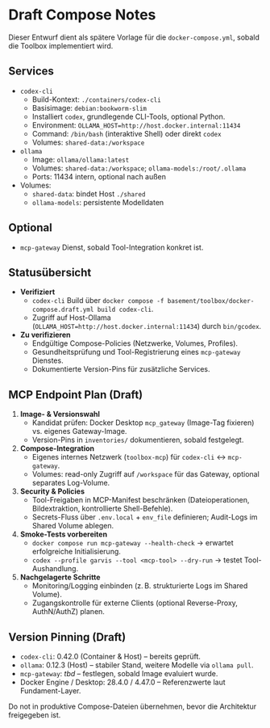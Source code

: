 # Draft Compose Notes

Dieser Entwurf dient als spätere Vorlage für die `docker-compose.yml`, sobald die Toolbox implementiert wird.

## Services
- `codex-cli`
  - Build-Kontext: `./containers/codex-cli`
  - Basisimage: `debian:bookworm-slim`
  - Installiert `codex`, grundlegende CLI-Tools, optional Python.
  - Environment: `OLLAMA_HOST=http://host.docker.internal:11434`
  - Command: `/bin/bash` (interaktive Shell) oder direkt `codex`
  - Volumes: `shared-data:/workspace`
- `ollama`
  - Image: `ollama/ollama:latest`
  - Volumes: `shared-data:/workspace`; `ollama-models:/root/.ollama`
  - Ports: 11434 intern, optional nach außen
- Volumes:
  - `shared-data`: bindet Host `./shared`
  - `ollama-models`: persistente Modelldaten

## Optional
- `mcp-gateway` Dienst, sobald Tool-Integration konkret ist.

## Statusübersicht
- **Verifiziert**
  - `codex-cli` Build über `docker compose -f basement/toolbox/docker-compose.draft.yml build codex-cli`.
  - Zugriff auf Host-Ollama (`OLLAMA_HOST=http://host.docker.internal:11434`) durch `bin/gcodex`.
- **Zu verifizieren**
  - Endgültige Compose-Policies (Netzwerke, Volumes, Profiles).
  - Gesundheitsprüfung und Tool-Registrierung eines `mcp-gateway` Dienstes.
  - Dokumentierte Version-Pins für zusätzliche Services.

## MCP Endpoint Plan (Draft)
1. **Image- & Versionswahl**
   - Kandidat prüfen: Docker Desktop `mcp_gateway` (Image-Tag fixieren) vs. eigenes Gateway-Image.
   - Version-Pins in `inventories/` dokumentieren, sobald festgelegt.
2. **Compose-Integration**
   - Eigenes internes Netzwerk (`toolbox-mcp`) für `codex-cli` ↔ `mcp-gateway`.
   - Volumes: read-only Zugriff auf `/workspace` für das Gateway, optional separates Log-Volume.
3. **Security & Policies**
   - Tool-Freigaben in MCP-Manifest beschränken (Dateioperationen, Bildextraktion, kontrollierte Shell-Befehle).
   - Secrets-Fluss über `.env.local` + `env_file` definieren; Audit-Logs im Shared Volume ablegen.
4. **Smoke-Tests vorbereiten**
   - `docker compose run mcp-gateway --health-check` → erwartet erfolgreiche Initialisierung.
   - `codex --profile garvis --tool <mcp-tool> --dry-run` → testet Tool-Aushandlung.
5. **Nachgelagerte Schritte**
   - Monitoring/Logging einbinden (z. B. strukturierte Logs im Shared Volume).
   - Zugangskontrolle für externe Clients (optional Reverse-Proxy, AuthN/AuthZ) planen.

## Version Pinning (Draft)
- `codex-cli`: 0.42.0 (Container & Host) – bereits geprüft.
- `ollama`: 0.12.3 (Host) – stabiler Stand, weitere Modelle via `ollama pull`.
- `mcp-gateway`: _tbd_ – festlegen, sobald Image evaluiert wurde.
- Docker Engine / Desktop: 28.4.0 / 4.47.0 – Referenzwerte laut Fundament-Layer.

Do not in produktive Compose-Dateien übernehmen, bevor die Architektur freigegeben ist.
